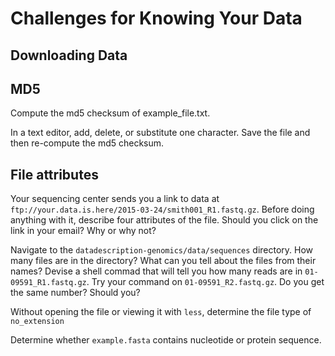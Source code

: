 # Challenges for Knowing Your Data

## Downloading Data

## MD5

Compute the md5 checksum of example_file.txt.

In a text editor, add, delete, or substitute one character. Save the file and then re-compute the md5 checksum.

## File attributes

Your sequencing center sends you a link to data at `ftp://your.data.is.here/2015-03-24/smith001_R1.fastq.gz`. Before doing anything with it, describe four attributes of the file. Should you click on the link in your email? Why or why not?

Navigate to the `datadescription-genomics/data/sequences` directory. How many files are in the directory? What can you tell about the files from their names? Devise a shell commad that will tell you how many reads are in `01-09591_R1.fastq.gz`. Try your command on `01-09591_R2.fastq.gz`. Do you get the same number? Should you? 

Without opening the file or viewing it with `less`, determine the file type of `no_extension`

Determine whether `example.fasta` contains nucleotide or protein sequence.
